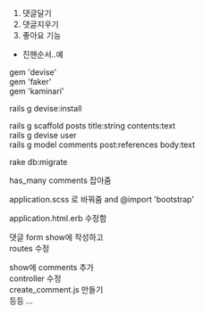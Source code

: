 1. 댓글달기
2. 댓글지우기
3. 좋아요 기능

- 진핸순서..예

gem 'devise'  <br>
gem 'faker'  <br>
gem 'kaminari'  <br>

rails g devise:install  <br>

rails g scaffold posts title:string contents:text  <br>
rails g devise user  <br>
rails g model comments post:references body:text  <br>

rake db:migrate  <br>

has_many comments 잡아줌  <br>

application.scss 로 바꿔줌 and @import 'bootstrap'  <br>

application.html.erb 수정함  <br>

댓글 form show에 작성하고  <br>
routes 수정  <br>

show에 comments 추가  <br>
controller 수정  <br>
create_comment.js 만들기  <br>
등등 ...
